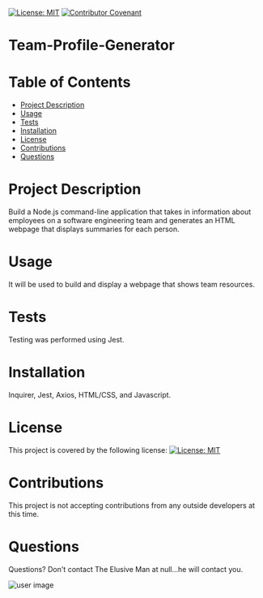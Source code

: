 
  
  [![License: MIT](https://img.shields.io/badge/License-MIT-yellow.svg)](https://opensource.org/licenses/MIT) [![Contributor Covenant](https://img.shields.io/badge/Contributor%20Covenant-v2.0%20adopted-ff69b4.svg)](https://www.contributor-covenant.org/version/2/0/code_of_conduct/)
  
  # **Team-Profile-Generator**
  # Table of Contents
  * [Project Description](#Project-Description)
  * [Usage](#Usage)
  * [Tests](#Tests)
  * [Installation](#Installation)
  * [License](#License)
  * [Contributions](#Contributions)
  * [Questions](#Questions)

  # Project Description
  Build a Node.js command-line application that takes in information about employees on a software engineering team and generates an HTML webpage that displays summaries for each person.

  # Usage
  It will be used to build and display a webpage that shows team resources.

  # Tests
  Testing was performed using Jest.

  # Installation
  Inquirer, Jest, Axios, HTML/CSS, and Javascript.

  # License
  This project is covered by the following license: 
  [![License: MIT](https://img.shields.io/badge/License-MIT-yellow.svg)](https://opensource.org/licenses/MIT)

  # Contributions
  This project is not accepting contributions from any outside developers at this time.

  # Questions
  Questions? Don't contact The Elusive Man at null...he will contact you. 

  ![user image](https://avatars.githubusercontent.com/u/104848837?v=4)

        


